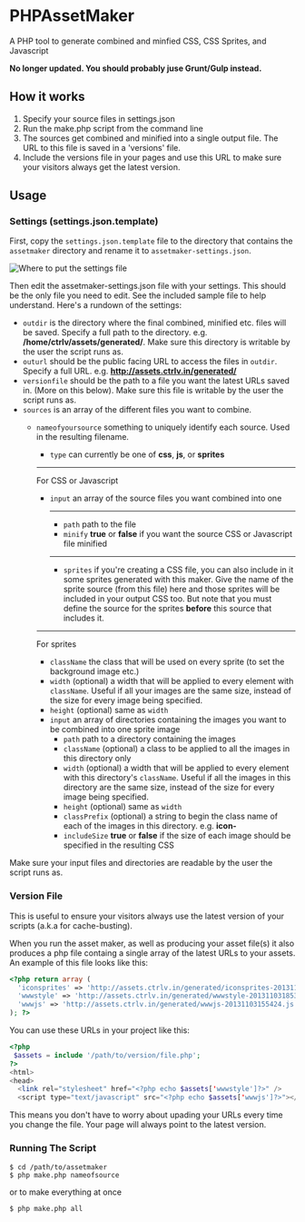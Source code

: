 PHPAssetMaker
=============

A PHP tool to generate combined and minfied CSS, CSS Sprites, and Javascript

**No longer updated. You should probably juse Grunt/Gulp instead.**

## How it works
1. Specify your source files in settings.json
2. Run the make.php script from the command line
3. The sources get combined and minified into a single output file. The URL to this file is saved in a 'versions' file.
4. Include the versions file in your pages and use this URL to make sure your visitors always get the latest version.

## Usage
 
### Settings (settings.json.template)

First, copy the `settings.json.template` file to the directory that contains the `assetmaker` directory and rename it to `assetmaker-settings.json`.

![Where to put the settings file](http://img.ctrlv.in/img/52d9f7bac7b72.png)

Then edit the assetmaker-settings.json file with your settings. This should be the only file you need to edit. See the included sample file to help understand. Here's a rundown of the settings:

* `outdir` is the directory where the final combined, minified etc. files will be saved. Specify a full path to the directory. e.g. **/home/ctrlv/assets/generated/**. Make sure this directory is writable by the user the script runs as.
* `outurl` should be the public facing URL to access the files in `outdir`. Specify a full URL. e.g. **http://assets.ctrlv.in/generated/**
* `versionfile` should be the path to a file you want the latest URLs saved in. (More on this below). Make sure this file is writable by the user the script runs as.
* `sources` is an array of the different files you want to combine.
  * `nameofyoursource` something to uniquely identify each source. Used in the resulting filename.
    * `type` can currently be one of **css**, **js**, or **sprites**

    ------
    For CSS or Javascript

    * `input` an array of the source files you want combined into one
      
      ------
      
      * `path` path to the file
      * `minify` **true** or **false** if you want the source CSS or Javascript file minified
      
      ------
      
      * `sprites` if you're creating a CSS file, you can also include in it some sprites generated with this maker. Give the name of the sprite source (from this file) here and those sprites will be included in your output CSS too. But note that you must define the source for the sprites **before** this source that includes it.
         
    ------
    For sprites
       
    * `className` the class that will be used on every sprite (to set the background image etc.)
    * `width` (optional) a width that will be applied to every element with `className`. Useful if all your images are the same size, instead of the size for every image being specified.
    * `height` (optional) same as `width`
    * `input` an array of directories containing the images you want to be combined into one sprite image
      * `path` path to a directory containing the images
      * `className` (optional) a class to be applied to all the images in this directory only
      * `width` (optional) a width that will be applied to every element with this directory's `className`. Useful if all the images in this directory are the same size, instead of the size for every image being specified.
      * `height` (optional) same as `width`
      * `classPrefix` (optional) a string to begin the class name of each of the images in this directory. e.g. **icon-**
      * `includeSize` **true** or **false** if the size of each image should be specified in the resulting CSS
      
Make sure your input files and directories are readable by the user the script runs as.
          
### Version File

This is useful to ensure your visitors always use the latest version of your scripts (a.k.a for cache-busting).

When you run the asset maker, as well as producing your asset file(s) it also produces a php file containg a single array of the latest URLs to your assets. An example of this file looks like this:

```php
<?php return array (
  'iconsprites' => 'http://assets.ctrlv.in/generated/iconsprites-20131103152640.css',
  'wwwstyle' => 'http://assets.ctrlv.in/generated/wwwstyle-20131103185351.css',
  'wwwjs' => 'http://assets.ctrlv.in/generated/wwwjs-20131103155424.js'
); ?>
```

You can use these URLs in your project like this:

```php
<?php
 $assets = include '/path/to/version/file.php';
?>
<html>
<head>
  <link rel="stylesheet" href="<?php echo $assets['wwwstyle']?>" />
  <script type="text/javascript" src="<?php echo $assets['wwwjs']?>"></script>
```

This means you don't have to worry about upading your URLs every time you change the file. Your page will always point to the latest version.

### Running The Script

```
$ cd /path/to/assetmaker
$ php make.php nameofsource
```
or to make everything at once
```
$ php make.php all
```
